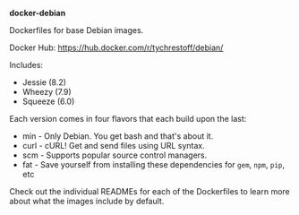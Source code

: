 **docker-debian**

Dockerfiles for base Debian images.

Docker Hub: https://hub.docker.com/r/tychrestoff/debian/

Includes:
  * Jessie (8.2)
  * Wheezy (7.9)
  * Squeeze (6.0)
  
Each version comes in four flavors that each build upon the last:
  * min - Only Debian. You get bash and that's about it.
  * curl - cURL! Get and send files using URL syntax.
  * scm - Supports popular source control managers.
  * fat - Save yourself from installing these dependencies for `gem`, `npm`, `pip`, etc
  
Check out the individual READMEs for each of the Dockerfiles to learn more about what the images include by default.
